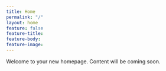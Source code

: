 ```yaml
---
title: Home
permalink: "/"
layout: home
feature: false
feature-title:
feature-body:
feature-image:
---
```


Welcome to your new homepage. Content will be coming soon.

<script src="https://identity.netlify.com/v1/netlify-identity-widget.js"></script>
<script>
  if (window.netlifyIdentity) {
    window.netlifyIdentity.on("init", user => {
      if (!user) {
        window.netlifyIdentity.on("login", () => {
          document.location.href = "/admin/";
        });
      }
    });
  }
</script>